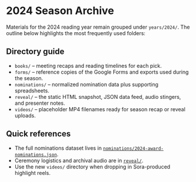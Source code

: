 # 2024 Season Archive

Materials for the 2024 reading year remain grouped under `years/2024/`. The outline below highlights the most frequently used folders:

## Directory guide

- `books/` – meeting recaps and reading timelines for each pick.
- `forms/` – reference copies of the Google Forms and exports used during the season.
- `nominations/` – normalized nomination data plus supporting spreadsheets.
- `reveal/` – the static HTML snapshot, JSON data feed, audio stingers, and presenter notes.
- `videos/` – placeholder MP4 filenames ready for season recap or reveal uploads.

## Quick references

- The full nominations dataset lives in [`nominations/2024-award-nominations.json`](nominations/2024-award-nominations.json).
- Ceremony logistics and archival audio are in [`reveal/`](reveal/).
- Use the new `videos/` directory when dropping in Sora-produced highlight reels.
